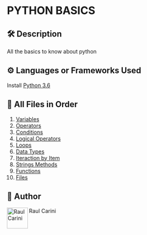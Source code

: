 # PYTHON BASICS

## 🛠️ Description
<!--Remove the below lines and add yours -->
All the basics to know about python

## ⚙️ Languages or Frameworks Used
<!--Remove the below lines and add yours -->
Install [Python 3.6](https://www.python.org/downloads/)

## 🌟 All Files in Order
<!--Remove the below lines and add yours -->
1. [Variables](/variables.py)
2. [Operators](/operators.py)
3. [Conditions](/conditions.py)
4. [Logical Operators](/logical_operators.py)
5. [Loops](/loops.py)
6. [Data Types](/data-types.py)
7. [Iteraction by Item](/iter-item.py)
8. [Strings Methods](/strings.py)
9. [Functions](/functions.py)
10. [Files](files.py)

## 🤖 Author
<!--Remove the below lines and add yours -->
<a href="https://www.raulcarini.com">
  <img align="left" alt="Raul Carini" width="55px" src="https://avatars.githubusercontent.com/u/85316240" />
</a>
Raul Carini
